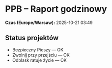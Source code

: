 # PPB – Raport godzinowy
**Czas (Europe/Warsaw):** 2025-10-21 03:49

## Status projektów
- Bezpieczny Pieszy — OK
- Zwolnij przy przejściu — OK
- Odblask ratuje życie — OK

